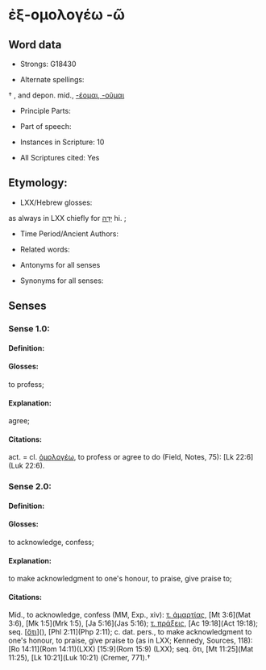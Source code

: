 # ἐξ-ομολογέω -ῶ 

<!-- Status: S2=NeedsEdits -->
<!-- Lexica used for edits:   -->

## Word data

* Strongs: G18430

* Alternate spellings:

† ,  and depon. mid., [-έομαι, -οῦμαι]() 

* Principle Parts: 


* Part of speech: 


* Instances in Scripture: 10

* All Scriptures cited: Yes

## Etymology: 


* LXX/Hebrew glosses: 

as always in LXX chiefly for [יָדָה](//en-uhl/H3034) hi. ;

* Time Period/Ancient Authors: 


* Related words: 

* Antonyms for all senses

* Synonyms for all senses: 


## Senses 


### Sense  1.0: 

#### Definition: 

#### Glosses: 

to profess; 

#### Explanation: 

agree; 

#### Citations: 

act. = cl. [ὁμολογέω](), to profess or agree to do (Field, Notes, 75): [Lk 22:6](Luk 22:6). 

### Sense  2.0: 

#### Definition: 

#### Glosses: 

to acknowledge, confess; 

#### Explanation: 

to make acknowledgment to one's honour, to praise, give praise to; 

#### Citations: 

Mid., to acknowledge, confess (MM, Exp., xiv): [τ. ἁμαρτίας](), [Mt 3:6](Mat 3:6), [Mk 1:5](Mrk 1:5), [Ja 5:16](Jas 5:16); [τ. πράξεις](), [Ac 19:18](Act 19:18); seq. [[ὅτι]()](), [Phl 2:11](Php 2:11); c. dat. pers., to make acknowledgment to one's honour, to praise, give praise to (as in LXX; Kennedy, Sources, 118): [Ro 14:11](Rom 14:11)(LXX) [15:9](Rom 15:9) (LXX); seq. ὅτι, [Mt 11:25](Mat 11:25), [Lk 10:21](Luk 10:21) (Cremer, 771).†
